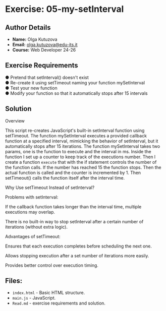# Exercise: 05-my-setInterval

## Author Details
- **Name:** Olga Kutuzova  
- **Email:** olga.kutuzova@edu-its.it  
- **Course:** Web Developer 24-26


## Exercise Requirements
● Pretend that setInterval() doesn't exist  
● Re-create it using setTimeout naming your function mySetInterval  
● Test your new function  
● Modify your function so that it automatically stops after 15 intervals  


 
## Solution

Overview

This script re-creates JavaScript's built-in setInterval function using setTimeout. The function mySetInterval executes a provided callback function at a specified interval, mimicking the behavior of setInterval, but it automatically stops after 15 iterations. 
The function mySetInterval takes two params, one is the function to execute and the interval in ms. Inside the function I set up a counter to keep track of the executions number. 
Then I create a function `execute` that with the if statement controls the number of the function calls. If the number has reached 15 the function stops. Then the actual function is called and the counter is incremented by 1. Then setTimeout() calls the function itself after the interval time.





Why Use setTimeout Instead of setInterval?

Problems with setInterval:

If the callback function takes longer than the interval time, multiple executions may overlap.

There is no built-in way to stop setInterval after a certain number of iterations (without extra logic).

Advantages of setTimeout:

Ensures that each execution completes before scheduling the next one.

Allows stopping execution after a set number of iterations more easily.

Provides better control over execution timing.


## Files:
- `index.html` - Basic HTML structure.
- `main.js` - JavaScript.
- `Read.md` - exercise requirements and solution. 
